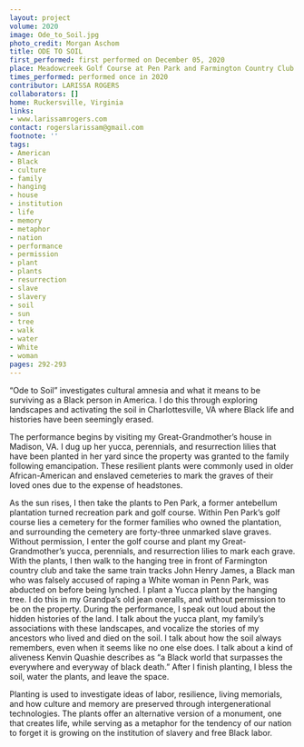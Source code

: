 ```yaml
---
layout: project
volume: 2020
image: Ode_to_Soil.jpg
photo_credit: Morgan Aschom
title: ODE TO SOIL
first_performed: first performed on December 05, 2020
place: Meadowcreek Golf Course at Pen Park and Farmington Country Club
times_performed: performed once in 2020
contributor: LARISSA ROGERS
collaborators: []
home: Ruckersville, Virginia
links:
- www.larissamrogers.com
contact: rogerslarissam@gmail.com
footnote: ''
tags:
- American
- Black
- culture
- family
- hanging
- house
- institution
- life
- memory
- metaphor
- nation
- performance
- permission
- plant
- plants
- resurrection
- slave
- slavery
- soil
- sun
- tree
- walk
- water
- White
- woman
pages: 292-293
---
```

“Ode to Soil” investigates cultural amnesia and what it means to be surviving as a Black person in America. I do this through exploring landscapes and activating the soil in Charlottesville, VA where Black life and histories have been seemingly erased. 

The performance begins by visiting my Great-Grandmother’s house in Madison, VA. I dug up her yucca, perennials, and resurrection lilies that have been planted in her yard since the property was granted to the family following emancipation. These resilient plants were commonly used in older African-American and enslaved cemeteries to mark the graves of their loved ones due to the expense of headstones. 

As the sun rises, I then take the plants to Pen Park, a former antebellum plantation turned recreation park and golf course. Within Pen Park’s golf course lies a cemetery for the former families who owned the plantation, and surrounding the cemetery are forty-three unmarked slave graves. Without permission, I enter the golf course and plant my Great-Grandmother’s yucca, perennials, and resurrection lilies to mark each grave. With the plants, I then walk to the hanging tree in front of Farmington country club and take the same train tracks John Henry James, a Black man who was falsely accused of raping a White woman in Penn Park, was abducted on before being lynched. I plant a Yucca plant by the hanging tree. I do this in my Grandpa’s old jean overalls, and without permission to be on the property. During the performance, I speak out loud about the hidden histories of the land. I talk about the yucca plant, my family’s associations with these landscapes, and vocalize the stories of my ancestors who lived and died on the soil. I talk about how the soil always remembers, even when it seems like no one else does. I talk about a kind of aliveness Kenvin Quashie describes as “a Black world that surpasses the everywhere and everyway of black death.” After I finish planting, I bless the soil, water the plants, and leave the space.

Planting is used to investigate ideas of labor, resilience, living memorials, and how culture and memory are preserved through intergenerational technologies. The plants offer an alternative version of a monument, one that creates life, while serving as a metaphor for the tendency of our nation to forget it is growing on the institution of slavery and free Black labor.